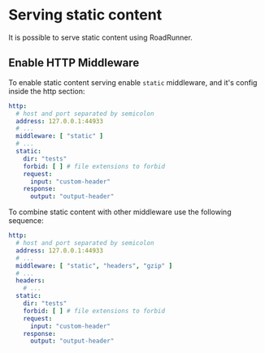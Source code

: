 # Serving static content
It is possible to serve static content using RoadRunner.

## Enable HTTP Middleware
To enable static content serving enable `static` middleware, and it's config inside the http section:

```yaml
http:
  # host and port separated by semicolon
  address: 127.0.0.1:44933
  # ...
  middleware: [ "static" ]
  # ...
  static:
    dir: "tests"
    forbid: [ ] # file extensions to forbid
    request:
      input: "custom-header"
    response:
      output: "output-header"
```

To combine static content with other middleware use the following sequence:

```yaml
http:
  # host and port separated by semicolon
  address: 127.0.0.1:44933
  # ...
  middleware: [ "static", "headers", "gzip" ]
  # ...
  headers:
    # ...
  static:
    dir: "tests"
    forbid: [ ] # file extensions to forbid
    request:
      input: "custom-header"
    response:
      output: "output-header"
```